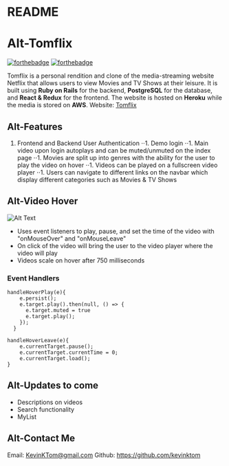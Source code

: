 # README

Alt-Tomflix
=======
[![forthebadge](https://forthebadge.com/images/badges/powered-by-netflix.svg)](https://forthebadge.com) [![forthebadge](https://forthebadge.com/images/badges/made-with-javascript.svg)](https://forthebadge.com)

Tomflix is a personal rendition and clone of the media-streaming website Netflix that allows users to view Movies and TV Shows at their leisure. It is built using **Ruby on Rails** for the backend, **PostgreSQL** for the database, and **React & Redux** for the frontend. The website is hosted on **Heroku** while the media is stored on **AWS**.
Website: [Tomflix](https://tom-flix.herokuapp.com/)


Alt-Features
------------
1. Frontend and Backend User Authentication
⋅⋅1. Demo login
⋅⋅1. Main video upon login autoplays and can be muted/unmuted on the index page
⋅⋅1. Movies are split up into genres with the ability for the user to play the video on hover
⋅⋅1. Videos can be played on a fullscreen video player 
⋅⋅1. Users can navigate to different links on the navbar which display different categories such as Movies & TV Shows

Alt-Video Hover
---------------

![Alt Text](https://media.giphy.com/media/WsuVzWBDQGZd3N06dC/giphy.gif)


* Uses event listeners to play, pause, and set the time of the video with "onMouseOver" and "onMouseLeave"
* On click of the video will bring the user to the video player where the video will play
* Videos scale on hover after 750 milliseconds 

### Event Handlers
```
handleHoverPlay(e){
    e.persist();
    e.target.play().then(null, () => {
      e.target.muted = true
      e.target.play();
    });
  }

handleHoverLeave(e){
    e.currentTarget.pause();
    e.currentTarget.currentTime = 0;
    e.currentTarget.load();
}
```

Alt-Updates to come
-------------------
* Descriptions on videos
* Search functionality
* MyList

Alt-Contact Me
-----------------------
Email: KevinKTom@gmail.com
Github: https://github.com/kevinktom 
